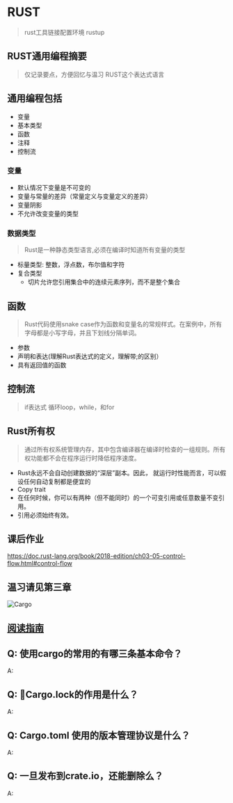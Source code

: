 # RUST
>  rust工具链接配置环境 rustup

## RUST通用编程摘要

> 仅记录要点，方便回忆与温习 RUST这个表达式语言

## 通用编程包括

- 变量
- 基本类型
- 函数
- 注释
- 控制流

### 变量

- 默认情况下变量是不可变的
- 变量与常量的差异（常量定义与变量定义的差异）
- 变量阴影
- 不允许改变变量的类型

### 数据类型
> Rust是一种静态类型语言,必须在编译时知道所有变量的类型

- 标量类型: 整数，浮点数，布尔值和字符
- 复合类型
  - 切片允许您引用集合中的连续元素序列，而不是整个集合
  
## 函数

> Rust代码使用snake case作为函数和变量名的常规样式。在案例中，所有字母都是小写字母，并且下划线分隔单词。

- 参数
- 声明和表达(理解Rust表达式的定义，理解带;的区别）
- 具有返回值的函数

## 控制流
> if表达式
> 循环loop，while，和for

## Rust所有权

> 通过所有权系统管理内存，其中包含编译器在编译时检查的一组规则。所有权功能都不会在程序运行时降低程序速度。
- Rust永远不会自动创建数据的“深层”副本。因此， 就运行时性能而言，可以假设任何自动复制都是便宜的
- Copy trait
- 在任何时候，你可以有两种（但不能同时）的一个可变引用或任意数量不变引用。
- 引用必须始终有效。

## 课后作业
https://doc.rust-lang.org/book/2018-edition/ch03-05-control-flow.html#control-flow

## 温习请见第三章

![Cargo](http://ol1szz8y7.bkt.clouddn.com/18-10-25/15897120.jpg)

## [阅读指南](https://doc.rust-lang.org/cargo/reference/specifying-dependencies.html)

## Q: 使用cargo的常用的有哪三条基本命令？
A:
## Q: Cargo.lock的作用是什么？
A:
## Q: Cargo.toml 使用的版本管理协议是什么？
A:
## Q: 一旦发布到crate.io，还能删除么？
A: